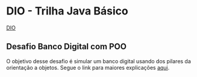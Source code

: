 # DIO - Trilha Java Básico
[DIO](https://www.dio.me)

## Desafio Banco Digital com POO

O objetivo desse desafio é simular um banco digital usando dos pilares da orientação a objetos. Segue o link para maiores explicações [aqui](https://github.com/falvojr/lab-banco-digital-oo?tab=readme-ov-file).